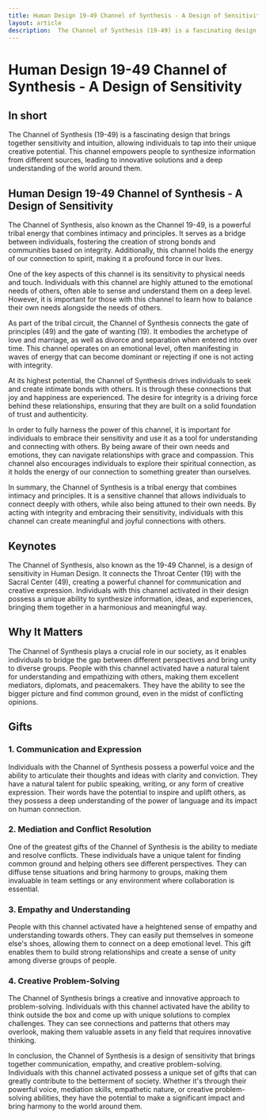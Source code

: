 ```yaml
---
title: Human Design 19-49 Channel of Synthesis - A Design of Sensitivity
layout: article
description:  The Channel of Synthesis (19-49) is a fascinating design that brings together sensitivity and intuition, allowing individuals to tap into their unique creative potential. This channel empowers people to synthesize information from different sources, leading to innovative solutions and a deep understanding of the world around them.
---
```

# Human Design 19-49 Channel of Synthesis - A Design of Sensitivity
## In short
 The Channel of Synthesis (19-49) is a fascinating design that brings together sensitivity and intuition, allowing individuals to tap into their unique creative potential. This channel empowers people to synthesize information from different sources, leading to innovative solutions and a deep understanding of the world around them.

## Human Design 19-49 Channel of Synthesis - A Design of Sensitivity
The Channel of Synthesis, also known as the Channel 19-49, is a powerful tribal energy that combines intimacy and principles. It serves as a bridge between individuals, fostering the creation of strong bonds and communities based on integrity. Additionally, this channel holds the energy of our connection to spirit, making it a profound force in our lives.

One of the key aspects of this channel is its sensitivity to physical needs and touch. Individuals with this channel are highly attuned to the emotional needs of others, often able to sense and understand them on a deep level. However, it is important for those with this channel to learn how to balance their own needs alongside the needs of others.

As part of the tribal circuit, the Channel of Synthesis connects the gate of principles (49) and the gate of wanting (19). It embodies the archetype of love and marriage, as well as divorce and separation when entered into over time. This channel operates on an emotional level, often manifesting in waves of energy that can become dominant or rejecting if one is not acting with integrity.

At its highest potential, the Channel of Synthesis drives individuals to seek and create intimate bonds with others. It is through these connections that joy and happiness are experienced. The desire for integrity is a driving force behind these relationships, ensuring that they are built on a solid foundation of trust and authenticity.

In order to fully harness the power of this channel, it is important for individuals to embrace their sensitivity and use it as a tool for understanding and connecting with others. By being aware of their own needs and emotions, they can navigate relationships with grace and compassion. This channel also encourages individuals to explore their spiritual connection, as it holds the energy of our connection to something greater than ourselves.

In summary, the Channel of Synthesis is a tribal energy that combines intimacy and principles. It is a sensitive channel that allows individuals to connect deeply with others, while also being attuned to their own needs. By acting with integrity and embracing their sensitivity, individuals with this channel can create meaningful and joyful connections with others.
## Keynotes

The Channel of Synthesis, also known as the 19-49 Channel, is a design of sensitivity in Human Design. It connects the Throat Center (19) with the Sacral Center (49), creating a powerful channel for communication and creative expression. Individuals with this channel activated in their design possess a unique ability to synthesize information, ideas, and experiences, bringing them together in a harmonious and meaningful way.

## Why It Matters

The Channel of Synthesis plays a crucial role in our society, as it enables individuals to bridge the gap between different perspectives and bring unity to diverse groups. People with this channel activated have a natural talent for understanding and empathizing with others, making them excellent mediators, diplomats, and peacemakers. They have the ability to see the bigger picture and find common ground, even in the midst of conflicting opinions.

## Gifts

### 1. Communication and Expression

Individuals with the Channel of Synthesis possess a powerful voice and the ability to articulate their thoughts and ideas with clarity and conviction. They have a natural talent for public speaking, writing, or any form of creative expression. Their words have the potential to inspire and uplift others, as they possess a deep understanding of the power of language and its impact on human connection.

### 2. Mediation and Conflict Resolution

One of the greatest gifts of the Channel of Synthesis is the ability to mediate and resolve conflicts. These individuals have a unique talent for finding common ground and helping others see different perspectives. They can diffuse tense situations and bring harmony to groups, making them invaluable in team settings or any environment where collaboration is essential.

### 3. Empathy and Understanding

People with this channel activated have a heightened sense of empathy and understanding towards others. They can easily put themselves in someone else's shoes, allowing them to connect on a deep emotional level. This gift enables them to build strong relationships and create a sense of unity among diverse groups of people.

### 4. Creative Problem-Solving

The Channel of Synthesis brings a creative and innovative approach to problem-solving. Individuals with this channel activated have the ability to think outside the box and come up with unique solutions to complex challenges. They can see connections and patterns that others may overlook, making them valuable assets in any field that requires innovative thinking.

In conclusion, the Channel of Synthesis is a design of sensitivity that brings together communication, empathy, and creative problem-solving. Individuals with this channel activated possess a unique set of gifts that can greatly contribute to the betterment of society. Whether it's through their powerful voice, mediation skills, empathetic nature, or creative problem-solving abilities, they have the potential to make a significant impact and bring harmony to the world around them.